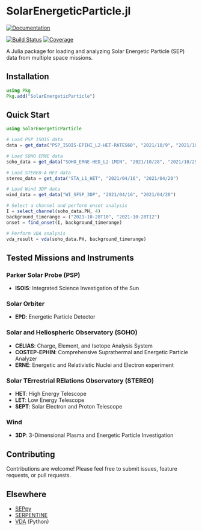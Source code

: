 # SolarEnergeticParticle.jl

[![Documentation](https://img.shields.io/badge/docs-dev-blue.svg)](https://JuliaSpacePhysics.github.io/SolarEnergeticParticle.jl/dev/)

[![Build Status](https://github.com/JuliaSpacePhysics/SolarEnergeticParticle.jl/actions/workflows/CI.yml/badge.svg?branch=main)](https://github.com/JuliaSpacePhysics/SolarEnergeticParticle.jl/actions/workflows/CI.yml?query=branch%3Amain)
[![Coverage](https://codecov.io/gh/JuliaSpacePhysics/SolarEnergeticParticle.jl/branch/main/graph/badge.svg)](https://codecov.io/gh/JuliaSpacePhysics/SolarEnergeticParticle.jl)

A Julia package for loading and analyzing Solar Energetic Particle (SEP) data from multiple space missions.

## Installation

```julia
using Pkg
Pkg.add("SolarEnergeticParticle")
```

## Quick Start

```julia
using SolarEnergeticParticle

# Load PSP ISOIS data
data = get_data("PSP_ISOIS-EPIHI_L2-HET-RATES60", "2021/10/9", "2021/10/10"; verbose=true)

# Load SOHO ERNE data
soho_data = get_data("SOHO_ERNE-HED_L2-1MIN", "2021/10/28", "2021/10/29")

# Load STEREO-A HET data
stereo_data = get_data("STA_L1_HET", "2021/04/16", "2021/04/20")

# Load Wind 3DP data
wind_data = get_data("WI_SFSP_3DP", "2021/04/16", "2021/04/20")

# Select a channel and perform onset analysis
I = select_channel(soho_data.PH, 4)
background_timerange = ("2021-10-28T10", "2021-10-28T12")
onset = find_onset(I, background_timerange)

# Perform VDA analysis
vda_result = vda(soho_data.PH, background_timerange)
```

## Tested Missions and Instruments

### Parker Solar Probe (PSP)

- **ISOIS**: Integrated Science Investigation of the Sun

### Solar Orbiter

- **EPD**: Energetic Particle Detector

### Solar and Heliospheric Observatory (SOHO)

- **CELIAS**: Charge, Element, and Isotope Analysis System
- **COSTEP-EPHIN**: Comprehensive Suprathermal and Energetic Particle Analyzer
- **ERNE**: Energetic and Relativistic Nuclei and Electron experiment

### Solar TErrestrial RElations Observatory (STEREO)

- **HET**: High Energy Telescope
- **LET**: Low Energy Telescope
- **SEPT**: Solar Electron and Proton Telescope

### Wind

- **3DP**: 3-Dimensional Plasma and Energetic Particle Investigation

## Contributing

Contributions are welcome! Please feel free to submit issues, feature requests, or pull requests.

## Elsewhere

- [SEPpy](https://github.com/serpentine-h2020/SEPpy)
- [SERPENTINE](https://github.com/serpentine-h2020/serpentine)
- [VDA](https://github.com/spearhead-he/VDA) (Python)